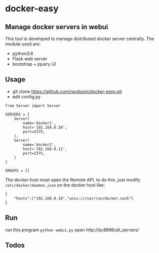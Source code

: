 # docker-easy

## Manage docker servers in webui

This tool is developed to manage distributed docker server centrally.
The module used are:
- python3.6
- Flask  web server
- bootstrap + jquery UI

## Usage

- git clone https://github.com/raydoom/docker-easy.git
- edit config.py

```
from Server import Server

SERVERS = [
    Server(
        name='docker1',
        host='192.168.0.10',
        port=2375,
    ),
    Server(
        name='docker2',
        host='192.168.0.11',
        port=2375,
    )
]

GROUPS = []
```

The docker host must open the Remote API, to do this ,just modify `/etc/docker/daemon.json` on the docker host like:

```
{
	"hosts":["192.168.0.10","unix:///var/run/docker.sock"]
}
```

## Run
run this program  `python webui.py` 
open http://ip:8896/all_servers/

## Todos